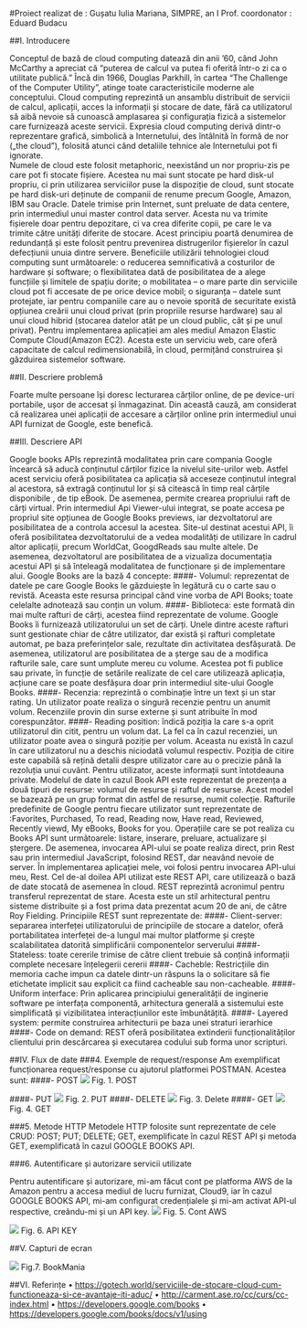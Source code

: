 #Proiect realizat de : Gușatu Iulia Mariana, SIMPRE, an I
Prof. coordonator : Eduard Budacu


##I.	Introducere

Conceptul de bază de cloud computing datează din anii ’60, când John McCarthy a apreciat că “puterea de calcul va putea fi oferită într-o zi ca o utilitate publică.” Încă din 1966, Douglas Parkhill, în cartea “The Challenge of the Computer Utility”, atinge toate caracteristicile moderne ale conceptului.
Cloud computing reprezintă un ansamblu distribuit de servicii de calcul, aplicații, acces la informații și stocare de date, fără ca utilizatorul să aibă nevoie să cunoască amplasarea și configurația fizică a sistemelor care furnizează aceste servicii.  Expresia cloud computing derivă dintr-o reprezentare grafică, simbolică a Internetului, des întâlnită în formă de nor („the cloud”), folosită atunci când detaliile tehnice ale Internetului pot fi ignorate.  
Numele de cloud este folosit metaphoric, neexistând un nor propriu-zis pe care pot fi stocate fișiere.  Acestea nu mai sunt stocate pe hard disk-ul propriu, ci prin utilizarea serviciilor puse la dispoziție de cloud, sunt stocate pe hard disk-uri deținute de companii de renume precum Google, Amazon, IBM sau Oracle.
Datele trimise prin Internet, sunt preluate de data centere, prin intermediul unui master control data server. Acesta nu va trimite fișierele doar pentru depozitare, ci va crea diferite copii, pe care le va trimite către unități diferite de stocare. Acest principiu poartă denumirea de redundanță și este folosit pentru prevenirea distrugerilor fișierelor în cazul defecțiunii unuia dintre servere. 
Beneficiile utilizării tehnologiei cloud computing sunt următoarele:
o	reducerea semnificativă a costurilor de hardware și software;
o	flexibilitatea dată de posibilitatea de a alege funcțiile și limitele de spațiu dorite;
o	mobilitatea – o mare parte din serviciile cloud pot fi accesate de pe orice device mobil;
o	siguranța – datele sunt protejate, iar pentru companiile care au o nevoie sporită de securitate există opțiunea creării unui cloud privat (prin propriile resurse hardware) sau al unui cloud hibrid (stocarea datelor atât pe un cloud public, cât și pe unul privat).
Pentru implementarea aplicației am ales mediul Amazon Elastic Compute Cloud(Amazon EC2). Acesta este un serviciu web, care oferă capacitate de calcul redimensionabilă, în cloud, permițând construirea și găzduirea sistemelor software.
    

##II.	Descriere problemă

Foarte multe persoane își doresc lecturarea cărților online, de pe device-uri portabile, ușor de accesat și înmagazinat. Din această cauză, am considerat că realizarea unei aplicații de accesare a cărților online prin intermediul unui API furnizat  de Google, este benefică.

##III.	Descriere API

Google books APIs reprezintă modalitatea prin care compania Google încearcă să aducă conținutul cărților fizice la nivelul site-urilor web. Astfel acest serviciu oferă posibilitatea ca aplicația să acceseze conținutul integral al acestora, să extragă conținutul lor și să citească în timp real cărțile disponibile , de tip eBook. De asemenea, permite crearea propriului raft de cărți virtual. 
Prin intermediul Api Viewer-ului integrat, se poate accesa pe propriul site opțiunea de Google Books previews, iar dezvoltatorul are posibilitatea de a controla accesul la acestea.
Site-ul destinat acestui API, îi oferă posibilitatea dezvoltatorului de a vedea modalități de utilizare în cadrul altor aplicații, precum WorldCat, GoogdReads sau multe altele. De asemenea, dezvoltatorul are posibilitatea de a vizualiza documentația acestui API și să înteleagă modalitatea de funcționare și de implementare alui.
Google Books are la bază 4 concepte:
####-	Volumul: reprezentat de datele pe care Google Books le găzduiește în legătură cu o carte sau o revistă. Aceasta este resursa principal când vine vorba de API Books; toate celelalte adnotează sau conțin un volum.
####-	Biblioteca: este formată din mai multe rafturi de cărți, acestea fiind reprezentate de volume. Google Books îi furnizează utilizatorului un set de cărți. Unele dintre aceste rafturi sunt gestionate chiar de către utilizator, dar există și rafturi completate automat, pe baza preferințelor sale, rezultate din activitatea desfășurată.  De asemenea, utilizatorul are posibilitatea de a șterge sau de a modifica rafturile sale, care sunt umplute mereu cu volume. Acestea pot fi publice sau private, în funcție de setările realizate de cel care utilizează aplicația, acțiune care se poate desfășura doar prin intermediul site-ului Google Books.
####-	Recenzia: reprezintă o combinație între un text și un star rating. Un utilizator poate realiza o singură recenzie pentru un anumit volum. Recenziile provin din surse externe și sunt atribuite în mod corespunzător.
####-	Reading position: îndică poziția la care s-a oprit utilizatorul din citit, pentru un volum dat. La fel ca în cazul recenziei, un utilizator poate avea o singură poziție per volum. Aceasta nu există în cazul în care utilizatorul nu a deschis niciodată volumul respectiv. Poziția de citire este capabilă să rețină detalii despre utilizator care au o precizie până la rezoluția unui cuvânt. Pentru utilizator, aceste informații sunt întotdeauna private.
Modelul de date în cazul Book API este reprezentat de prezența a două tipuri de resurse: volumul de resurse și raftul de resurse. Acest model se bazează pe un grup format din astfel de resurse, numit colecție.
Rafturile predefinite de Google pentru fiecare utilizator sunt reprezentate de :Favorites, Purchased, To read, Reading now, Have read, Reviewed, Recently viewd, My eBooks, Books for you.
Operațiile care se pot realiza cu Books API sunt următoarele: listare, inserare, preluare, actualizare și ștergere. De asemenea, invocarea API-ului se poate realiza direct, prin Rest sau prin intermediul JavaScript, folosind REST, dar neavând nevoie de server.
În implementarea aplicației mele, voi folosi pentru invocarea API-ului meu, Rest.
Cel de-al doilea API utilizat este REST API, care utilizează o bază de date stocată de asemenea în cloud. REST reprezintă acronimul pentru transferul reprezentat de stare. Acesta este un stil arhitectural pentru sisteme distribuite și a fost prima data prezentat acum 20 de ani, de către Roy Fielding.
Principiile REST sunt reprezentate de:
####-	Client-server: separarea interfeței utilizatorului de principiile de stocare a datelor, oferă portabilitatea interfeței de-a lungul mai multor platforme și crește scalabilitatea datorită simplificării componentelor serverului
####-	Stateless: toate cererile trimise de către client trebuie să conțină informații complete necesare înțelegerii cererii
####-	Cacheble: Restricțiile din memoria cache impun ca datele dintr-un răspuns la o solicitare să fie etichetate implicit sau explicit ca fiind cacheable sau non-cacheable.
####-	Uniform interface: Prin aplicarea principiului generalității de inginerie software pe interfața componentă, arhitectura generală a sistemului este simplificată și vizibilitatea interacțiunilor este îmbunătățită.
####-	Layered system: permite construirea arhitecturii pe baza unei straturi ierarhice
####-	Code on demand: REST oferă posibilitatea extinderii funcționalităților clientului prin descărcarea și executarea codului sub forma unor scripturi.

##IV.	Flux de date
###4.	Exemple de request/response
Am exemplificat funcționarea request/response cu ajutorul platformei POSTMAN.
Acestea sunt:
####-	POST
 ![](/proiectCloudComputingGusatuIulia/images/exempluPOST.PNG)
Fig. 1. POST

####-	PUT
 ![](/proiectCloudComputingGusatuIulia/images/exempluPUT.PNG)
Fig. 2. PUT
####-	DELETE
 ![](/proiectCloudComputingGusatuIulia/images/exempluDELETE.PNG)
Fig. 3. Delete
####-	GET
 ![](/proiectCloudComputingGusatuIulia/images/exempluGET.PNG)
Fig. 4. GET

###5.	Metode HTTP
Metodele HTTP folosite sunt reprezentate de cele CRUD: POST; PUT; DELETE; GET, exemplificate în cazul REST API și metoda GET, exemplificată în cazul GOOGLE BOOKS API.

###6.	Autentificare și autorizare servicii utilizate

Pentru autentificare și autorizare, mi-am făcut cont pe platforma AWS de la Amazon pentru a accesa mediul de lucru furnizat, Cloud9, iar în cazul GOOGLE BOOKS API, mi-am configurat credențialele și mi-am activat API-ul respective, creându-mi și un API key.
 ![](/proiectCloudComputingGusatuIulia/images/exempluMediuAWS.PNG)
Fig. 5. Cont AWS

 ![](/proiectCloudComputingGusatuIulia/images/exempluAPIKEY.PNG)
Fig. 6. API KEY

##V.	Capturi de ecran
 
 ![](/proiectCloudComputingGusatuIulia/images/BookMania.PNG)
Fig.7. BookMania


##VI.	Referințe 
•	https://gotech.world/serviciile-de-stocare-cloud-cum-functioneaza-si-ce-avantaje-iti-aduc/
•	http://carment.ase.ro/cc/curs/cc-index.html
•	https://developers.google.com/books
•	https://developers.google.com/books/docs/v1/using
